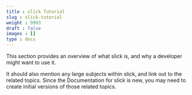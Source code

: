 ```yaml
---
title : slick Tutorial
slug : slick-tutorial
weight : 9993
draft : false
images : []
type : docs
---
```


This section provides an overview of what slick is, and why a developer might want to use it.

It should also mention any large subjects within slick, and link out to the related topics.  Since the Documentation for slick is new, you may need to create initial versions of those related topics.

